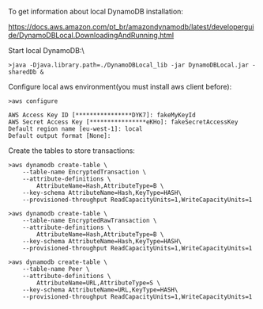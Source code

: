 To get information about local DynamoDB installation:

<https://docs.aws.amazon.com/pt_br/amazondynamodb/latest/developerguide/DynamoDBLocal.DownloadingAndRunning.html>

Start local DynamoDB:\

    >java -Djava.library.path=./DynamoDBLocal_lib -jar DynamoDBLocal.jar -sharedDb &

Configure local aws environment(you must install aws client before): 

    >aws configure

    AWS Access Key ID [****************DYK7]: fakeMyKeyId
    AWS Secret Access Key [****************eKHo]: fakeSecretAccessKey
    Default region name [eu-west-1]: local
    Default output format [None]: 

Create the tables to store transactions:

    >aws dynamodb create-table \
        --table-name EncryptedTransaction \
        --attribute-definitions \
            AttributeName=Hash,AttributeType=B \
        --key-schema AttributeName=Hash,KeyType=HASH\
        --provisioned-throughput ReadCapacityUnits=1,WriteCapacityUnits=1
    
    >aws dynamodb create-table \
        --table-name EncryptedRawTransaction \
        --attribute-definitions \
            AttributeName=Hash,AttributeType=B \
        --key-schema AttributeName=Hash,KeyType=HASH\
        --provisioned-throughput ReadCapacityUnits=1,WriteCapacityUnits=1
    
    >aws dynamodb create-table \
        --table-name Peer \
        --attribute-definitions \
            AttributeName=URL,AttributeType=S \
        --key-schema AttributeName=URL,KeyType=HASH\
        --provisioned-throughput ReadCapacityUnits=1,WriteCapacityUnits=1